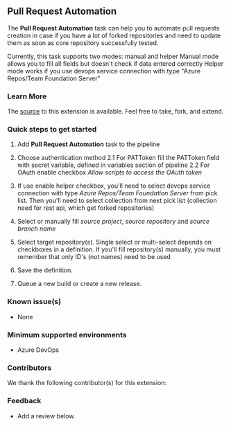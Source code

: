 
## Pull Request Automation ##

The **Pull Request Automation** task can help you to automate pull requests creation in case if you have a lot of forked repositories and need to update them as soon as core repository successfully tested.

Currently, this task supports two modes: manual and helper
Manual mode allows you to fill all fields but doesn't check if data entered correctly
Helper mode works if you use devops service connection with type "Azure Repos/Team Foundation Server"


### Learn More
The [source](https://github.com/isurzhko/devops-autoPR) to this extension is available. Feel free to take, fork, and extend.

  ### Quick steps to get started ###
 
1. Add **Pull Request Automation** task to the pipeline

2. Choose authentication method 
2.1 For PATToken fill the PATToken field with secret variable, defined in variables section of pipeline
2.2 For OAuth enable checkbox  *Allow scripts to access the OAuth token*

3. If use enable helper checkbox, you'll need to select devops service connection with type *Azure Repos/Team Foundation Server* from pick list. Then you'll need to select collection from next pick list (collection need for rest api, which get forked repositories)

4. Select or manually fill *source project*, *source repository* and *source branch name*

5. Select target repository(s). Single select or multi-select depends on checkboxes in a definition. If you'll fill repository(s) manually, you must remember that only ID's (not names) need to be used

6. Save the definition.

6. Queue a new build or create a new release.

  

### Known issue(s)
- None

### Minimum supported environments ###
- Azure DevOps

  

### Contributors ###
We thank the following contributor(s) for this extension:

  

### Feedback ###
- Add a review below.